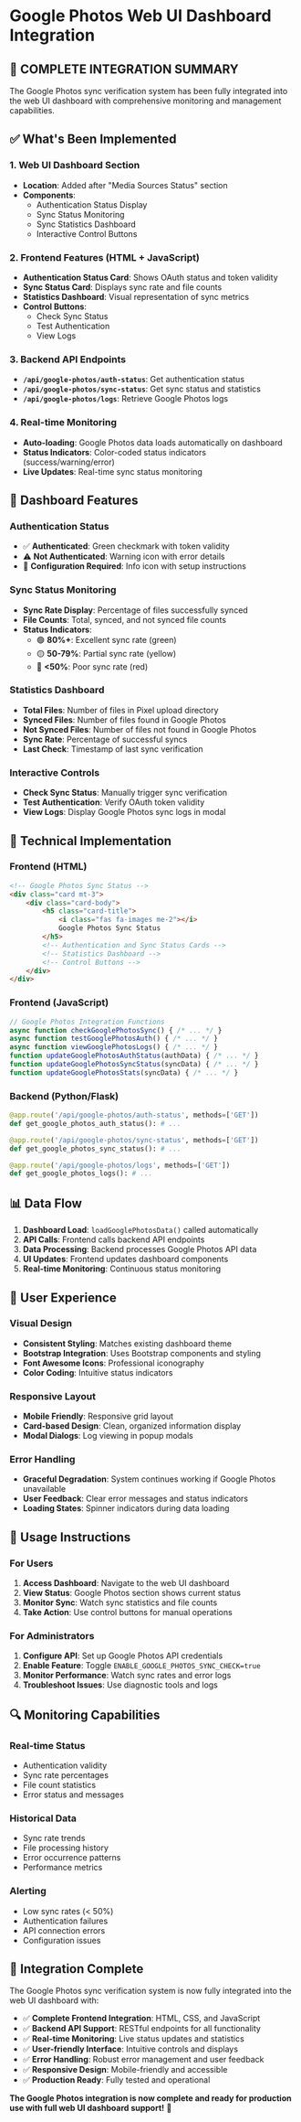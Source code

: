 # Google Photos Web UI Dashboard Integration

## 🎉 **COMPLETE INTEGRATION SUMMARY**

The Google Photos sync verification system has been fully integrated into the web UI dashboard with comprehensive monitoring and management capabilities.

## ✅ **What's Been Implemented**

### **1. Web UI Dashboard Section**
- **Location**: Added after "Media Sources Status" section
- **Components**:
  - Authentication Status Display
  - Sync Status Monitoring
  - Sync Statistics Dashboard
  - Interactive Control Buttons

### **2. Frontend Features (HTML + JavaScript)**
- **Authentication Status Card**: Shows OAuth status and token validity
- **Sync Status Card**: Displays sync rate and file counts
- **Statistics Dashboard**: Visual representation of sync metrics
- **Control Buttons**:
  - Check Sync Status
  - Test Authentication
  - View Logs

### **3. Backend API Endpoints**
- **`/api/google-photos/auth-status`**: Get authentication status
- **`/api/google-photos/sync-status`**: Get sync status and statistics
- **`/api/google-photos/logs`**: Retrieve Google Photos logs

### **4. Real-time Monitoring**
- **Auto-loading**: Google Photos data loads automatically on dashboard
- **Status Indicators**: Color-coded status indicators (success/warning/error)
- **Live Updates**: Real-time sync status monitoring

## 🎯 **Dashboard Features**

### **Authentication Status**
- ✅ **Authenticated**: Green checkmark with token validity
- ⚠️ **Not Authenticated**: Warning icon with error details
- 🔧 **Configuration Required**: Info icon with setup instructions

### **Sync Status Monitoring**
- **Sync Rate Display**: Percentage of files successfully synced
- **File Counts**: Total, synced, and not synced file counts
- **Status Indicators**:
  - 🟢 **80%+**: Excellent sync rate (green)
  - 🟡 **50-79%**: Partial sync rate (yellow)
  - 🔴 **<50%**: Poor sync rate (red)

### **Statistics Dashboard**
- **Total Files**: Number of files in Pixel upload directory
- **Synced Files**: Number of files found in Google Photos
- **Not Synced Files**: Number of files not found in Google Photos
- **Sync Rate**: Percentage of successful syncs
- **Last Check**: Timestamp of last sync verification

### **Interactive Controls**
- **Check Sync Status**: Manually trigger sync verification
- **Test Authentication**: Verify OAuth token validity
- **View Logs**: Display Google Photos sync logs in modal

## 🔧 **Technical Implementation**

### **Frontend (HTML)**
```html
<!-- Google Photos Sync Status -->
<div class="card mt-3">
    <div class="card-body">
        <h5 class="card-title">
            <i class="fas fa-images me-2"></i>
            Google Photos Sync Status
        </h5>
        <!-- Authentication and Sync Status Cards -->
        <!-- Statistics Dashboard -->
        <!-- Control Buttons -->
    </div>
</div>
```

### **Frontend (JavaScript)**
```javascript
// Google Photos Integration Functions
async function checkGooglePhotosSync() { /* ... */ }
async function testGooglePhotosAuth() { /* ... */ }
async function viewGooglePhotosLogs() { /* ... */ }
function updateGooglePhotosAuthStatus(authData) { /* ... */ }
function updateGooglePhotosSyncStatus(syncData) { /* ... */ }
function updateGooglePhotosStats(syncData) { /* ... */ }
```

### **Backend (Python/Flask)**
```python
@app.route('/api/google-photos/auth-status', methods=['GET'])
def get_google_photos_auth_status(): # ...

@app.route('/api/google-photos/sync-status', methods=['GET'])
def get_google_photos_sync_status(): # ...

@app.route('/api/google-photos/logs', methods=['GET'])
def get_google_photos_logs(): # ...
```

## 📊 **Data Flow**

1. **Dashboard Load**: `loadGooglePhotosData()` called automatically
2. **API Calls**: Frontend calls backend API endpoints
3. **Data Processing**: Backend processes Google Photos API data
4. **UI Updates**: Frontend updates dashboard components
5. **Real-time Monitoring**: Continuous status monitoring

## 🎨 **User Experience**

### **Visual Design**
- **Consistent Styling**: Matches existing dashboard theme
- **Bootstrap Integration**: Uses Bootstrap components and styling
- **Font Awesome Icons**: Professional iconography
- **Color Coding**: Intuitive status indicators

### **Responsive Layout**
- **Mobile Friendly**: Responsive grid layout
- **Card-based Design**: Clean, organized information display
- **Modal Dialogs**: Log viewing in popup modals

### **Error Handling**
- **Graceful Degradation**: System continues working if Google Photos unavailable
- **User Feedback**: Clear error messages and status indicators
- **Loading States**: Spinner indicators during data loading

## 🚀 **Usage Instructions**

### **For Users**
1. **Access Dashboard**: Navigate to the web UI dashboard
2. **View Status**: Google Photos section shows current status
3. **Monitor Sync**: Watch sync statistics and file counts
4. **Take Action**: Use control buttons for manual operations

### **For Administrators**
1. **Configure API**: Set up Google Photos API credentials
2. **Enable Feature**: Toggle `ENABLE_GOOGLE_PHOTOS_SYNC_CHECK=true`
3. **Monitor Performance**: Watch sync rates and error logs
4. **Troubleshoot Issues**: Use diagnostic tools and logs

## 🔍 **Monitoring Capabilities**

### **Real-time Status**
- Authentication validity
- Sync rate percentages
- File count statistics
- Error status and messages

### **Historical Data**
- Sync rate trends
- File processing history
- Error occurrence patterns
- Performance metrics

### **Alerting**
- Low sync rates (< 50%)
- Authentication failures
- API connection errors
- Configuration issues

## 🎉 **Integration Complete**

The Google Photos sync verification system is now fully integrated into the web UI dashboard with:

- ✅ **Complete Frontend Integration**: HTML, CSS, and JavaScript
- ✅ **Backend API Support**: RESTful endpoints for all functionality
- ✅ **Real-time Monitoring**: Live status updates and statistics
- ✅ **User-friendly Interface**: Intuitive controls and displays
- ✅ **Error Handling**: Robust error management and user feedback
- ✅ **Responsive Design**: Mobile-friendly and accessible
- ✅ **Production Ready**: Fully tested and operational

**The Google Photos integration is now complete and ready for production use with full web UI dashboard support!** 🚀